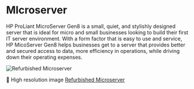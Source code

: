
# MIcroserver



HP ProLiant MicroServer Gen8 is a small, quiet, and stylishly designed server that is ideal for micro and small businesses looking to build
their first IT server environment. With a form factor that is easy to use and service, HP MicoServer Gen8 helps businesses get to a server
that provides better and secured access to data, more efficiency in operations, while driving down their operating expenses.


 ![Refurbished Microserver](images/microserver.png)

:pencil: High resolution image [Refurbished Microserver](https://raw.githubusercontent.com/quantiota/AI-Agent-Farm/master/doc/it-admin/hardware/images/microserver.png)
